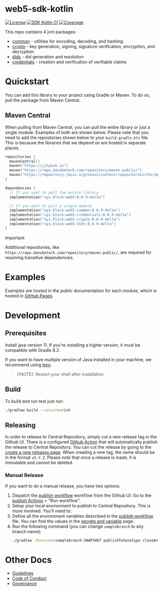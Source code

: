 # web5-sdk-kotlin

[![License](https://img.shields.io/github/license/TBD54566975/web5-kt)](https://github.com/TBD54566975/web5-kt/blob/main/LICENSE)
[![SDK Kotlin CI](https://github.com/TBD54566975/web5-kt/actions/workflows/ci.yml/badge.svg)](https://github.com/TBD54566975/web5-kt/actions/workflows/ci.yml) [![Coverage](https://img.shields.io/codecov/c/gh/tbd54566975/web5-kt/main?logo=codecov&logoColor=FFFFFF&style=flat-square&token=YI87CKF1LI)](https://codecov.io/github/TBD54566975/web5-kt)

This repo contains 4 jvm packages:

* [common](./common) - utilities for encoding, decoding, and hashing
* [crypto](./crypto) - key generation, signing, signature verification, encryption, and decryption
* [dids](./dids) - did generation and resolution
* [credentials](./credentials) - creation and verification of verifiable claims

# Quickstart

You can add this library to your project using Gradle or Maven. To do so, pull the package from Maven Central.

## Maven Central

When pulling from Maven Central, you can pull the entire library or just a single module. Examples of both are shown
below. Please note that you need to add the repositories shown below to your `build.gradle.kts` file. This is because
the libraries that we depend on are hosted in separate places.

```kt
repositories {
  mavenCentral()
  maven("https://jitpack.io")
  maven("https://repo.danubetech.com/repository/maven-public/")
  maven("https://repository.jboss.org/nexus/content/repositories/thirdparty-releases/")
}

dependencies {
  // If you want to pull the entire library
  implementation("xyz.block:web5:0.0.9-delta")

  // If you want to pull a single module
  implementation("xyz.block:web5-common:0.0.9-delta")
  implementation("xyz.block:web5-credentials:0.0.9-delta")
  implementation("xyz.block:web5-crypto:0.0.9-delta")
  implementation("xyz.block:web5-dids:0.0.9-delta")
}
```

> [!IMPORTANT]
> Additional repositories, like `https://repo.danubetech.com/repository/maven-public/`, are required for resolving
transitive dependencies.

# Examples

Examples are hosted in the public documentation for each module, which is hosted
in [GitHub Pages](https://tbd54566975.github.io/web5-kt/docs/htmlMultiModule/credentials/index.html).

# Development

## Prerequisites

Install java version 11. If you're installing a higher version, it must be compatible with Gradle 8.2.

If you want to have multiple version of Java installed in your machine, we recommend using [jenv](https://www.jenv.be/).

> [!NOTE]: Restart your shell after installation.

## Build

To build and run test just run:

```bash
./gradlew build --console=rich
```

## Releasing

In order to release to Central Repository, simply cut a new release tag in the Github UI. There is a configured [Github
Action](./.github/workflows/publish.yml) that will automatically publish the release to Central Repository. You can cut
the release by going to the [create a new releases page](https://github.com/TBD54566975/web5-kt/releases/new). When
creating a new tag, the name should be in the format `vX.Y.Z`. Please note that once a release is made, it is immutable
and cannot be deleted.

### Manual Release

If you want to do a manual release, you have two options:

1. Dispatch the [publish workflow](./.github/workflows/publish.yml) workflow from the Github UI. Go to the [publish
   Actions](https://github.com/TBD54566975/web5-kt/actions) > "Run workflow".
2. Setup your local environment to publish to Central Repository. This is more involved. You'll need to:
  1. Define all the environment variables described in the [publish workflow](./.github/workflows/publish.yml) file. You
     can find the values in the [secrets and variable](https://github.com/TBD54566975/web5-kt/settings/secrets/actions)
     page.
  2. Run the following command (you can change `samplebranch` to any branch name):
     ```bash
     ./gradlew -Pversion=samplebranch-SNAPSHOT publishToSonatype closeAndReleaseSonatypeStagingRepository
     ```

# Other Docs

* [Guidelines](./CONVENTIONS.md)
* [Code of Conduct](./CODE_OF_CONDUCT.md)
* [Governance](./GOVERNANCE.md)
